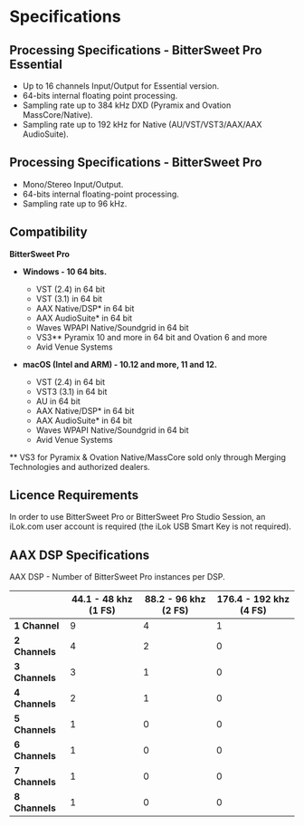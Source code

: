 # Specifications

## Processing Specifications - BitterSweet Pro Essential

*   Up to 16 channels Input/Output for Essential version.
*   64-bits internal floating point processing.
*   Sampling rate up to 384 kHz DXD (Pyramix and Ovation MassCore/Native).
*   Sampling rate up to 192 kHz for Native (AU/VST/VST3/AAX/AAX AudioSuite).

## Processing Specifications - BitterSweet Pro

*   Mono/Stereo Input/Output.
*   64-bits internal floating-point processing.
*   Sampling rate up to 96 kHz.

## Compatibility

**BitterSweet Pro**

*   **Windows - 10 64 bits.**
    *   VST (2.4) in 64 bit
    *   VST (3.1) in 64 bit
    *   AAX Native/DSP\* in 64 bit
    *   AAX AudioSuite\* in 64 bit
    *   Waves WPAPI Native/Soundgrid in 64 bit
    *   VS3\*\* Pyramix 10 and more in 64 bit and Ovation 6 and more
    *   Avid Venue Systems

*   **macOS (Intel and ARM) - 10.12 and more, 11 and 12.**
    *   VST (2.4) in 64 bit
    *   VST3 (3.1) in 64 bit
    *   AU in 64 bit
    *   AAX Native/DSP\* in 64 bit
    *   AAX AudioSuite\* in 64 bit
    *   Waves WPAPI Native/Soundgrid in 64 bit
    *   Avid Venue Systems
    
\*\* VS3 for Pyramix & Ovation Native/MassCore sold only through Merging Technologies and authorized dealers.

## Licence Requirements

In order to use BitterSweet Pro or BitterSweet Pro Studio Session, an iLok.com user account is required (the iLok USB Smart Key is not required).

## AAX DSP Specifications

AAX DSP - Number of BitterSweet Pro instances per DSP.  

|                   | **44.1 - 48 khz (1 FS)** | **88.2 - 96 khz (2 FS)** | **176.4 - 192 khz (4 FS)** |
|-------------------|--------------------------|--------------------------|----------------------------|
| **1 Channel**     | 9                        | 4                        | 1                          |
| **2 Channels**    | 4                        | 2                        | 0                          |
| **3 Channels**    | 3                        | 1                        | 0                          |
| **4 Channels**    | 2                        | 1                        | 0                          |
| **5 Channels**    | 1                        | 0                        | 0                          |
| **6 Channels**    | 1                        | 0                        | 0                          |
| **7 Channels**    | 1                        | 0                        | 0                          |
| **8 Channels**    | 1                        | 0                        | 0                          |

